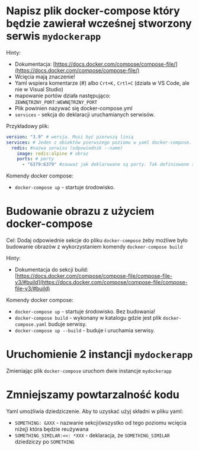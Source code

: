 # Napisz plik docker-compose który będzie zawierał wcześnej stworzony serwis `mydockerapp`

Hinty:
- Dokumentacja: [https://docs.docker.com/compose/compose-file/](https://docs.docker.com/compose/compose-file/)
- Wcięcia mają znaczenie!
- Yaml wspiera komentarze (#) albo `Crt+K,` `Crtl+C` (działa w VS Code, ale nie w Visual Studio)
- mapowanie portów działa następująco: `ZEWNĘTRZNY_PORT:WEWNĘTRZNY_PORT`
- Plik powinien nazywać się docker-compose.yml
- `services` - sekcja do deklaracji uruchamianych serwisów.

Przykładowy plik:

```yaml
version: "3.9" # wersja. Musi być pierwszą linią
services: # Jeden z obiektów pierwszego poziomu w yaml docker-compose. Określa serwisy jakie będą uruchamiane
  redis: #nazwa serwisu (odpowiednik --name)
    image: redis:alpine # obraz
    ports: # porty
      - "6379:6379" #zauważ jak deklarowane są porty. Tak definiowane s a listy
```

Komendy docker compose:
- `docker-compose up` - startuje środowisko.
  
# Budowanie obrazu z użyciem docker-compose

Cel: Dodaj odpowiednie sekcje do pliku `docker-compose` żeby możliwe było budowanie obrazów z wykorzystaniem komendy `dockeer-compose build`

Hinty:
- Dokumentacja do sekcji build: [https://docs.docker.com/compose/compose-file/compose-file-v3/#build](https://docs.docker.com/compose/compose-file/compose-file-v3/#build)


Komendy docker compose:
- `docker-compose up` - startuje środowisko. Bez budowania!
- `docker-compose build` - wykonany w katalogu gdzie jest plik `docker-compose.yaml` buduje serwisy.
- `docker-compose up --build` - buduje i uruchamia serwisy.
  
# Uruchomienie 2 instancji `mydockerapp`

Zmieniając plik `docker-compose` uruchom dwie instancje `mydockerapp`

# Zmniejszamy powtarzalność kodu

Yaml umożliwia dziedziczenie. Aby to uzyskać użyj składni w pliku yaml:
- `SOMETHING: &XXX` - nazwanie sekcji(wszystko od tego poziomu wcięcia niżej) która będzie reużywana
- `SOMETHING_SIMILAR:<<: *XXX` - deklaracja, że `SOMETHING_SIMILAR` dziedziczy po `SOMETHING`
